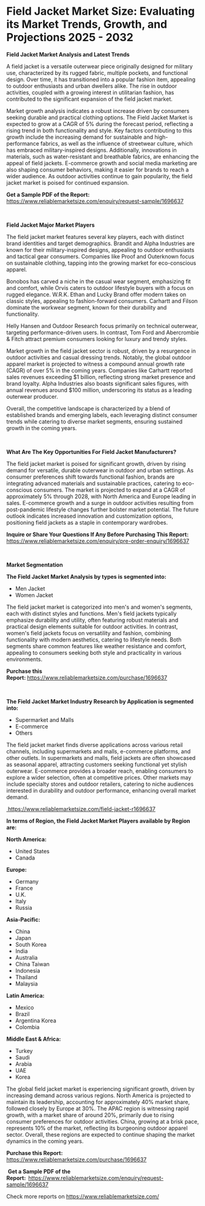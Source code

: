 <p><h1>Field Jacket Market Size: Evaluating its Market Trends, Growth, and Projections 2025 - 2032</h1></p><p><strong>Field Jacket Market Analysis and Latest Trends</strong></p>
<p><p>A field jacket is a versatile outerwear piece originally designed for military use, characterized by its rugged fabric, multiple pockets, and functional design. Over time, it has transitioned into a popular fashion item, appealing to outdoor enthusiasts and urban dwellers alike. The rise in outdoor activities, coupled with a growing interest in utilitarian fashion, has contributed to the significant expansion of the field jacket market.</p><p>Market growth analysis indicates a robust increase driven by consumers seeking durable and practical clothing options. The Field Jacket Market is expected to grow at a CAGR of 5% during the forecast period, reflecting a rising trend in both functionality and style. Key factors contributing to this growth include the increasing demand for sustainable and high-performance fabrics, as well as the influence of streetwear culture, which has embraced military-inspired designs. Additionally, innovations in materials, such as water-resistant and breathable fabrics, are enhancing the appeal of field jackets. E-commerce growth and social media marketing are also shaping consumer behaviors, making it easier for brands to reach a wider audience. As outdoor activities continue to gain popularity, the field jacket market is poised for continued expansion.</p></p>
<p><strong>Get a Sample PDF of the Report:&nbsp;</strong> <a href="https://www.reliablemarketsize.com/enquiry/request-sample/1696637?utm_campaign=3348&utm_medium=2&utm_source=Github&utm_content=ia&utm_term=04042025&utm_id=field-jacket">https://www.reliablemarketsize.com/enquiry/request-sample/1696637</a></p>
<p>&nbsp;</p>
<p><strong>Field Jacket Major Market Players</strong></p>
<p><p>The field jacket market features several key players, each with distinct brand identities and target demographics. Brandit and Alpha Industries are known for their military-inspired designs, appealing to outdoor enthusiasts and tactical gear consumers. Companies like Proof and Outerknown focus on sustainable clothing, tapping into the growing market for eco-conscious apparel.</p><p>Bonobos has carved a niche in the casual wear segment, emphasizing fit and comfort, while Orvis caters to outdoor lifestyle buyers with a focus on rugged elegance. W.R.K. Ethan and Lucky Brand offer modern takes on classic styles, appealing to fashion-forward consumers. Carhartt and Filson dominate the workwear segment, known for their durability and functionality.</p><p>Helly Hansen and Outdoor Research focus primarily on technical outerwear, targeting performance-driven users. In contrast, Tom Ford and Abercrombie & Fitch attract premium consumers looking for luxury and trendy styles.</p><p>Market growth in the field jacket sector is robust, driven by a resurgence in outdoor activities and casual dressing trends. Notably, the global outdoor apparel market is projected to witness a compound annual growth rate (CAGR) of over 5% in the coming years. Companies like Carhartt reported sales revenues exceeding $1 billion, reflecting strong market presence and brand loyalty. Alpha Industries also boasts significant sales figures, with annual revenues around $100 million, underscoring its status as a leading outerwear producer.</p><p>Overall, the competitive landscape is characterized by a blend of established brands and emerging labels, each leveraging distinct consumer trends while catering to diverse market segments, ensuring sustained growth in the coming years.</p></p>
<p>&nbsp;</p>
<p><strong>What Are The Key Opportunities For Field Jacket Manufacturers?</strong></p>
<p><p>The field jacket market is poised for significant growth, driven by rising demand for versatile, durable outerwear in outdoor and urban settings. As consumer preferences shift towards functional fashion, brands are integrating advanced materials and sustainable practices, catering to eco-conscious consumers. The market is projected to expand at a CAGR of approximately 5% through 2028, with North America and Europe leading in sales. E-commerce growth and a surge in outdoor activities resulting from post-pandemic lifestyle changes further bolster market potential. The future outlook indicates increased innovation and customization options, positioning field jackets as a staple in contemporary wardrobes.</p></p>
<p><strong>Inquire or Share Your Questions If Any Before Purchasing This Report:</strong> <a href="https://www.reliablemarketsize.com/enquiry/pre-order-enquiry/1696637?utm_campaign=3348&utm_medium=2&utm_source=Github&utm_content=ia&utm_term=04042025&utm_id=field-jacket">https://www.reliablemarketsize.com/enquiry/pre-order-enquiry/1696637</a></p>
<p>&nbsp;</p>
<p><strong>Market Segmentation</strong></p>
<p><strong>The Field Jacket Market Analysis by types is segmented into:</strong></p>
<p><ul><li>Men Jacket</li><li>Women Jacket</li></ul></p>
<p><p>The field jacket market is categorized into men's and women's segments, each with distinct styles and functions. Men's field jackets typically emphasize durability and utility, often featuring robust materials and practical design elements suitable for outdoor activities. In contrast, women's field jackets focus on versatility and fashion, combining functionality with modern aesthetics, catering to lifestyle needs. Both segments share common features like weather resistance and comfort, appealing to consumers seeking both style and practicality in various environments.</p></p>
<p><strong>Purchase this Report:&nbsp;</strong><a href="https://www.reliablemarketsize.com/purchase/1696637?utm_campaign=3348&utm_medium=2&utm_source=Github&utm_content=ia&utm_term=04042025&utm_id=field-jacket">https://www.reliablemarketsize.com/purchase/1696637</a></p>
<p>&nbsp;</p>
<p><strong>The Field Jacket Market Industry Research by Application is segmented into:</strong></p>
<p><ul><li>Supermarket and Malls</li><li>E-commerce</li><li>Others</li></ul></p>
<p><p>The field jacket market finds diverse applications across various retail channels, including supermarkets and malls, e-commerce platforms, and other outlets. In supermarkets and malls, field jackets are often showcased as seasonal apparel, attracting customers seeking functional yet stylish outerwear. E-commerce provides a broader reach, enabling consumers to explore a wider selection, often at competitive prices. Other markets may include specialty stores and outdoor retailers, catering to niche audiences interested in durability and outdoor performance, enhancing overall market demand.</p></p>
<p><a href="https://www.reliablemarketsize.com/field-jacket-r1696637?utm_campaign=3348&utm_medium=2&utm_source=Github&utm_content=ia&utm_term=04042025&utm_id=field-jacket">&nbsp;https://www.reliablemarketsize.com/field-jacket-r1696637</a></p>
<p><strong>In terms of Region, the Field Jacket Market Players available by Region are:</strong></p>
<p>
    <p> <strong> North America: </strong>
        <ul>
            <li>United States</li>
            <li>Canada</li>
        </ul>
        </p> 
    <p> <strong> Europe: </strong>
        <ul>
            <li>Germany</li>
            <li>France</li>
            <li>U.K.</li>
            <li>Italy</li>
            <li>Russia</li>
        </ul>
        </p> 
    <p> <strong> Asia-Pacific: </strong>
        <ul>
            <li>China</li>
            <li>Japan</li>
            <li>South Korea</li>
            <li>India</li>
            <li>Australia</li>
            <li>China Taiwan</li>
            <li>Indonesia</li>
            <li>Thailand</li>
            <li>Malaysia</li>
        </ul>
        </p> 
    <p> <strong> Latin America: </strong>
        <ul>
            <li>Mexico</li>
            <li>Brazil</li>
            <li>Argentina Korea</li>
            <li>Colombia</li>
        </ul>
        </p> 
    <p> <strong> Middle East & Africa: </strong>
        <ul>
            <li>Turkey</li>
            <li>Saudi</li>
            <li>Arabia</li>
            <li>UAE</li>
            <li>Korea</li>
        </ul>
    </p>
    </p>
<p><p>The global field jacket market is experiencing significant growth, driven by increasing demand across various regions. North America is projected to maintain its leadership, accounting for approximately 40% market share, followed closely by Europe at 30%. The APAC region is witnessing rapid growth, with a market share of around 20%, primarily due to rising consumer preferences for outdoor activities. China, growing at a brisk pace, represents 10% of the market, reflecting its burgeoning outdoor apparel sector. Overall, these regions are expected to continue shaping the market dynamics in the coming years.</p></p>
<p><strong>Purchase this Report: </strong><a href="https://www.reliablemarketsize.com/purchase/1696637?utm_campaign=3348&utm_medium=2&utm_source=Github&utm_content=ia&utm_term=04042025&utm_id=field-jacket">https://www.reliablemarketsize.com/purchase/1696637</a></p>
<p>&nbsp;<strong>Get a Sample PDF of the Report:&nbsp;&nbsp;</strong><a href="https://www.reliablemarketsize.com/enquiry/request-sample/1696637?utm_campaign=3348&utm_medium=2&utm_source=Github&utm_content=ia&utm_term=04042025&utm_id=field-jacket">https://www.reliablemarketsize.com/enquiry/request-sample/1696637</a></p>
<p><strong></strong></p>
<p>Check more reports on <a href="https://www.reliablemarketsize.com/?utm_campaign=3348&utm_medium=2&utm_source=Github&utm_content=ia&utm_term=04042025&utm_id=field-jacket">https://www.reliablemarketsize.com/</a></p>